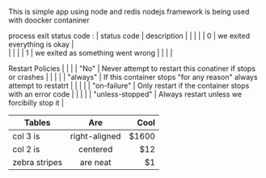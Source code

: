 This is simple app using node and redis 
nodejs framework is being used with doocker contaniner


process exit status code :
|  status code | description                            |
|              |                                        |
|       0      | we exited everything is okay           |    
|              |                                        |
|       1      | we exited as something went wrong      |
|              |                                        |


Restart Policies
|                       |                                                                               |
|  "No"                 |  Never attempt to restart this conatiner if stops or crashes                  |
|                       |                                                                               |
|  "always"             | If this container stops "for any reason" always attempt to restatrt           |
|                       |                                                                               |
|  "on-failure"         |  Only restart if the container stops with an error code                       |
|                       |                                                                               |
|  "unless-stopped"     | Always restart unless we forcibilly stop it                                   |

| Tables        | Are           | Cool  |
| ------------- |:-------------:| -----:|
| col 3 is      | right-aligned | $1600 |
| col 2 is      | centered      |   $12 |
| zebra stripes | are neat      |    $1 |